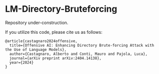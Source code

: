 # LM-Directory-Bruteforcing

Repository under-construction. 

If you utilize this code, please cite us as follows:

```
@article{castagnaro2024offensive,
  title={Offensive AI: Enhancing Directory Brute-forcing Attack with the Use of Language Models},
  author={Castagnaro, Alberto and Conti, Mauro and Pajola, Luca},
  journal={arXiv preprint arXiv:2404.14138},
  year={2024}
}
```
